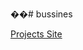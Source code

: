 ��#   b u s s i n e s 

 [Projects Site](https://665d5e5e1ce6670b092f8a89--coruscating-sunburst-718e46.netlify.app/)
